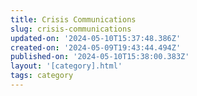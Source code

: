 ```yaml
---
title: Crisis Communications
slug: crisis-communications
updated-on: '2024-05-10T15:37:48.386Z'
created-on: '2024-05-09T19:43:44.494Z'
published-on: '2024-05-10T15:38:00.383Z'
layout: '[category].html'
tags: category
---
```



